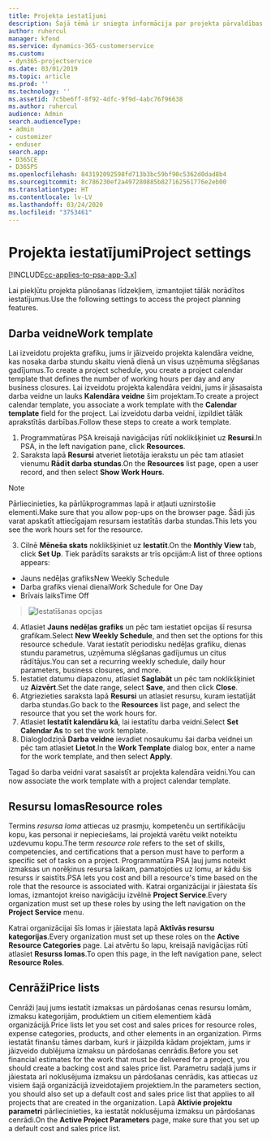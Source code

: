 ```yaml
---
title: Projekta iestatījumi
description: Šajā tēmā ir sniegta informācija par projekta pārvaldības iestatījumiem.
author: ruhercul
manager: kfend
ms.service: dynamics-365-customerservice
ms.custom:
- dyn365-projectservice
ms.date: 03/01/2019
ms.topic: article
ms.prod: ''
ms.technology: ''
ms.assetid: 7c5be6ff-8f92-4dfc-9f9d-4abc76f96638
ms.author: ruhercul
audience: Admin
search.audienceType:
- admin
- customizer
- enduser
search.app:
- D365CE
- D365PS
ms.openlocfilehash: 843192092598fd713b3bc59bf90c5362d0dad8b4
ms.sourcegitcommit: 8c786230ef2a497280885b827162561776e2eb00
ms.translationtype: HT
ms.contentlocale: lv-LV
ms.lasthandoff: 03/24/2020
ms.locfileid: "3753461"
---
```

# <a name="project-settings"></a><span data-ttu-id="c899b-103">Projekta iestatījumi</span><span class="sxs-lookup"><span data-stu-id="c899b-103">Project settings</span></span>

[!INCLUDE[cc-applies-to-psa-app-3.x](../includes/cc-applies-to-psa-app-3x.md)]

<span data-ttu-id="c899b-104">Lai piekļūtu projekta plānošanas līdzekļiem, izmantojiet tālāk norādītos iestatījumus.</span><span class="sxs-lookup"><span data-stu-id="c899b-104">Use the following settings to access the project planning features.</span></span>

## <a name="work-template"></a><span data-ttu-id="c899b-105">Darba veidne</span><span class="sxs-lookup"><span data-stu-id="c899b-105">Work template</span></span>

<span data-ttu-id="c899b-106">Lai izveidotu projekta grafiku, jums ir jāizveido projekta kalendāra veidne, kas nosaka darba stundu skaitu vienā dienā un visus uzņēmuma slēgšanas gadījumus.</span><span class="sxs-lookup"><span data-stu-id="c899b-106">To create a project schedule, you create a project calendar template that defines the number of working hours per day and any business closures.</span></span> <span data-ttu-id="c899b-107">Lai izveidotu projekta kalendāra veidni, jums ir jāsasaista darba veidne un lauks **Kalendāra veidne** šim projektam.</span><span class="sxs-lookup"><span data-stu-id="c899b-107">To create a project calendar template, you associate a work template with the **Calendar template** field for the project.</span></span> <span data-ttu-id="c899b-108">Lai izveidotu darba veidni, izpildiet tālāk aprakstītās darbības.</span><span class="sxs-lookup"><span data-stu-id="c899b-108">Follow these steps to create a work template.</span></span>

1. <span data-ttu-id="c899b-109">Programmatūras PSA kreisajā navigācijas rūtī noklikšķiniet uz **Resursi**.</span><span class="sxs-lookup"><span data-stu-id="c899b-109">In PSA, in the left navigation pane, click **Resources**.</span></span> 
2. <span data-ttu-id="c899b-110">Saraksta lapā **Resursi** atveriet lietotāja ierakstu un pēc tam atlasiet vienumu **Rādīt darba stundas**.</span><span class="sxs-lookup"><span data-stu-id="c899b-110">On the **Resources** list page, open a user record, and then select **Show Work Hours**.</span></span>

  > [!NOTE]
  > <span data-ttu-id="c899b-111">Pārliecinieties, ka pārlūkprogrammas lapā ir atļauti uznirstošie elementi.</span><span class="sxs-lookup"><span data-stu-id="c899b-111">Make sure that you allow pop-ups on the browser page.</span></span> <span data-ttu-id="c899b-112">Šādi jūs varat apskatīt attiecīgajam resursam iestatītās darba stundas.</span><span class="sxs-lookup"><span data-stu-id="c899b-112">This lets you see the work hours set for the resource.</span></span>
  
3. <span data-ttu-id="c899b-113">Cilnē **Mēneša skats** noklikšķiniet uz **Iestatīt**.</span><span class="sxs-lookup"><span data-stu-id="c899b-113">On the **Monthly View** tab, click **Set Up**.</span></span> <span data-ttu-id="c899b-114">Tiek parādīts saraksts ar trīs opcijām:</span><span class="sxs-lookup"><span data-stu-id="c899b-114">A list of three options appears:</span></span> 

  - <span data-ttu-id="c899b-115">Jauns nedēļas grafiks</span><span class="sxs-lookup"><span data-stu-id="c899b-115">New Weekly Schedule</span></span>
  - <span data-ttu-id="c899b-116">Darba grafiks vienai dienai</span><span class="sxs-lookup"><span data-stu-id="c899b-116">Work Schedule for One Day</span></span>
  - <span data-ttu-id="c899b-117">Brīvais laiks</span><span class="sxs-lookup"><span data-stu-id="c899b-117">Time Off</span></span>

> ![Iestatīšanas opcijas](media/project-13.png)

4. <span data-ttu-id="c899b-119">Atlasiet **Jauns nedēļas grafiks** un pēc tam iestatiet opcijas šī resursa grafikam.</span><span class="sxs-lookup"><span data-stu-id="c899b-119">Select **New Weekly Schedule**, and then set the options for this resource schedule.</span></span> <span data-ttu-id="c899b-120">Varat iestatīt periodisku nedēļas grafiku, dienas stundu parametrus, uzņēmuma slēgšanas gadījumus un citus rādītājus.</span><span class="sxs-lookup"><span data-stu-id="c899b-120">You can set a recurring weekly schedule, daily hour parameters, business closures, and more.</span></span>
5. <span data-ttu-id="c899b-121">Iestatiet datumu diapazonu, atlasiet **Saglabāt** un pēc tam noklikšķiniet uz **Aizvērt**.</span><span class="sxs-lookup"><span data-stu-id="c899b-121">Set the date range, select **Save**, and then click **Close**.</span></span> 
6. <span data-ttu-id="c899b-122">Atgriezieties saraksta lapā **Resursi** un atlasiet resursu, kuram iestatījāt darba stundas.</span><span class="sxs-lookup"><span data-stu-id="c899b-122">Go back to the **Resources** list page, and select the resource that you set the work hours for.</span></span> 
7. <span data-ttu-id="c899b-123">Atlasiet **Iestatīt kalendāru kā**, lai iestatītu darba veidni.</span><span class="sxs-lookup"><span data-stu-id="c899b-123">Select **Set Calendar As** to set the work template.</span></span> 
8. <span data-ttu-id="c899b-124">Dialoglodziņā **Darba veidne** ievadiet nosaukumu šai darba veidnei un pēc tam atlasiet **Lietot**.</span><span class="sxs-lookup"><span data-stu-id="c899b-124">In the **Work Template** dialog box, enter a name for the work template, and then select **Apply**.</span></span> 

<span data-ttu-id="c899b-125">Tagad šo darba veidni varat sasaistīt ar projekta kalendāra veidni.</span><span class="sxs-lookup"><span data-stu-id="c899b-125">You can now associate the work template with a project calendar template.</span></span>

## <a name="resource-roles"></a><span data-ttu-id="c899b-126">Resursu lomas</span><span class="sxs-lookup"><span data-stu-id="c899b-126">Resource roles</span></span>

<span data-ttu-id="c899b-127">Termins *resursa loma* attiecas uz prasmju, kompetenču un sertifikāciju kopu, kas personai ir nepieciešams, lai projektā varētu veikt noteiktu uzdevumu kopu.</span><span class="sxs-lookup"><span data-stu-id="c899b-127">The term *resource role* refers to the set of skills, competencies, and certifications that a person must have to perform a specific set of tasks on a project.</span></span> <span data-ttu-id="c899b-128">Programmatūra PSA ļauj jums noteikt izmaksas un norēķinus resursa laikam, pamatojoties uz lomu, ar kādu šis resurss ir saistīts.</span><span class="sxs-lookup"><span data-stu-id="c899b-128">PSA lets you cost and bill a resource's time based on the role that the resource is associated with.</span></span> <span data-ttu-id="c899b-129">Katrai organizācijai ir jāiestata šīs lomas, izmantojot kreiso navigāciju izvēlnē **Project Service**.</span><span class="sxs-lookup"><span data-stu-id="c899b-129">Every organization must set up these roles by using the left navigation on the **Project Service** menu.</span></span>

<span data-ttu-id="c899b-130">Katrai organizācijai šīs lomas ir jāiestata lapā **Aktīvās resursu kategorijas**.</span><span class="sxs-lookup"><span data-stu-id="c899b-130">Every organization must set up these roles on the **Active Resource Categories** page.</span></span> <span data-ttu-id="c899b-131">Lai atvērtu šo lapu, kreisajā navigācijas rūtī atlasiet **Resurss lomas**.</span><span class="sxs-lookup"><span data-stu-id="c899b-131">To open this page, in the left navigation pane, select **Resource Roles**.</span></span>

## <a name="price-lists"></a><span data-ttu-id="c899b-132">Cenrāži</span><span class="sxs-lookup"><span data-stu-id="c899b-132">Price lists</span></span>

<span data-ttu-id="c899b-133">Cenrāži ļauj jums iestatīt izmaksas un pārdošanas cenas resursu lomām, izmaksu kategorijām, produktiem un citiem elementiem kādā organizācijā.</span><span class="sxs-lookup"><span data-stu-id="c899b-133">Price lists let you set cost and sales prices for resource roles, expense categories, products, and other elements in an organization.</span></span> <span data-ttu-id="c899b-134">Pirms iestatāt finanšu tāmes darbam, kurš ir jāizpilda kādam projektam, jums ir jāizveido dublējuma izmaksu un pārdošanas cenrādis.</span><span class="sxs-lookup"><span data-stu-id="c899b-134">Before you set financial estimates for the work that must be delivered for a project, you should create a backing cost and sales price list.</span></span> <span data-ttu-id="c899b-135">Parametru sadaļā jums ir jāiestata arī noklusējuma izmaksu un pārdošanas cenrādis, kas attiecas uz visiem šajā organizācijā izveidotajiem projektiem.</span><span class="sxs-lookup"><span data-stu-id="c899b-135">In the parameters section, you should also set up a default cost and sales price list that applies to all projects that are created in the organization.</span></span> <span data-ttu-id="c899b-136">Lapā **Aktīvie projektu parametri** pārliecinieties, ka iestatāt noklusējuma izmaksu un pārdošanas cenrādi.</span><span class="sxs-lookup"><span data-stu-id="c899b-136">On the **Active Project Parameters** page, make sure that you set up a default cost and sales price list.</span></span>
